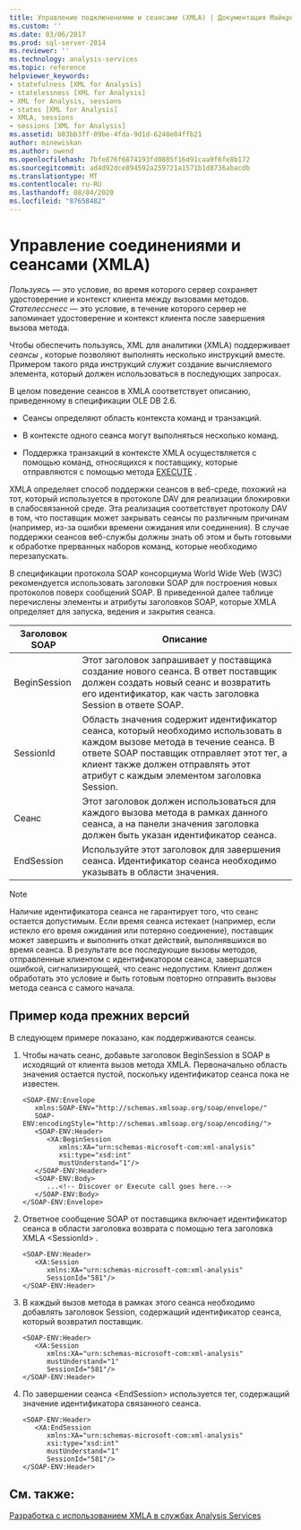 ```yaml
---
title: Управление подключениями и сеансами (XMLA) | Документация Майкрософт
ms.custom: ''
ms.date: 03/06/2017
ms.prod: sql-server-2014
ms.reviewer: ''
ms.technology: analysis-services
ms.topic: reference
helpviewer_keywords:
- statefulness [XML for Analysis]
- statelessness [XML for Analysis]
- XML for Analysis, sessions
- states [XML for Analysis]
- XMLA, sessions
- sessions [XML for Analysis]
ms.assetid: b83bb3ff-09be-4fda-9d1d-6248e04ffb21
author: minewiskan
ms.author: owend
ms.openlocfilehash: 7bfe876f6874193fd0885f16d91caa9f6fe8b172
ms.sourcegitcommit: ad4d92dce894592a259721a1571b1d8736abacdb
ms.translationtype: MT
ms.contentlocale: ru-RU
ms.lasthandoff: 08/04/2020
ms.locfileid: "87658482"
---
```

# <a name="managing-connections-and-sessions-xmla"></a>Управление соединениями и сеансами (XMLA)
  *Пользуясь* — это условие, во время которого сервер сохраняет удостоверение и контекст клиента между вызовами методов. *Стателесснесс* — это условие, в течение которого сервер не запоминает удостоверение и контекст клиента после завершения вызова метода.  
  
 Чтобы обеспечить пользуясь, XML для аналитики (XMLA) поддерживает *сеансы* , которые позволяют выполнять несколько инструкций вместе. Примером такого ряда инструкций служит создание вычисляемого элемента, который должен использоваться в последующих запросах.  
  
 В целом поведение сеансов в XMLA соответствует описанию, приведенному в спецификации OLE DB 2.6.  
  
-   Сеансы определяют область контекста команд и транзакций.  
  
-   В контексте одного сеанса могут выполняться несколько команд.  
  
-   Поддержка транзакций в контексте XMLA осуществляется с помощью команд, относящихся к поставщику, которые отправляются с помощью метода [EXECUTE](https://docs.microsoft.com/bi-reference/xmla/xml-elements-methods-execute) .  
  
 XMLA определяет способ поддержки сеансов в веб-среде, похожий на тот, который используется в протоколе DAV для реализации блокировки в слабосвязанной среде. Эта реализация соответствует протоколу DAV в том, что поставщик может закрывать сеансы по различным причинам (например, из-за ошибки времени ожидания или соединения). В случае поддержки сеансов веб-службы должны знать об этом и быть готовыми к обработке прерванных наборов команд, которые необходимо перезапускать.  
  
 В спецификации протокола SOAP консорциума World Wide Web (W3C) рекомендуется использовать заголовки SOAP для построения новых протоколов поверх сообщений SOAP. В приведенной далее таблице перечислены элементы и атрибуты заголовков SOAP, которые XMLA определяет для запуска, ведения и закрытия сеанса.  
  
|Заголовок SOAP|Описание|  
|-----------------|-----------------|  
|BeginSession|Этот заголовок запрашивает у поставщика создание нового сеанса. В ответ поставщик должен создать новый сеанс и возвратить его идентификатор, как часть заголовка Session в ответе SOAP.|  
|SessionId|Область значения содержит идентификатор сеанса, который необходимо использовать в каждом вызове метода в течение сеанса. В ответе SOAP поставщик отправляет этот тег, а клиент также должен отправлять этот атрибут с каждым элементом заголовка Session.|  
|Сеанс|Этот заголовок должен использоваться для каждого вызова метода в рамках данного сеанса, а на панели значения заголовка должен быть указан идентификатор сеанса.|  
|EndSession|Используйте этот заголовок для завершения сеанса. Идентификатор сеанса необходимо указывать в области значения.|  
  
> [!NOTE]  
>  Наличие идентификатора сеанса не гарантирует того, что сеанс остается допустимым. Если время сеанса истекает (например, если истекло его время ожидания или потеряно соединение), поставщик может завершить и выполнить откат действий, выполнявшихся во время сеанса. В результате все последующие вызовы методов, отправленные клиентом с идентификатором сеанса, завершатся ошибкой, сигнализирующей, что сеанс недопустим. Клиент должен обработать это условие и быть готовым повторно отправить вызовы метода сеанса с самого начала.  
  
## <a name="legacy-code-example"></a>Пример кода прежних версий  
 В следующем примере показано, как поддерживаются сеансы.  
  
1.  Чтобы начать сеанс, добавьте заголовок BeginSession в SOAP в исходящий от клиента вызов метода XMLA. Первоначально область значения остается пустой, поскольку идентификатор сеанса пока не известен.  
  
    ```  
    <SOAP-ENV:Envelope  
       xmlns:SOAP-ENV="http://schemas.xmlsoap.org/soap/envelope/"  
       SOAP-ENV:encodingStyle="http://schemas.xmlsoap.org/soap/encoding/">  
       <SOAP-ENV:Header>  
          <XA:BeginSession  
             xmlns:XA="urn:schemas-microsoft-com:xml-analysis"  
             xsi:type="xsd:int"  
             mustUnderstand="1"/>  
       </SOAP-ENV:Header>  
       <SOAP-ENV:Body>  
          ...<!-- Discover or Execute call goes here.-->  
       </SOAP-ENV:Body>  
    </SOAP-ENV:Envelope>  
    ```  
  
2.  Ответное сообщение SOAP от поставщика включает идентификатор сеанса в области заголовка возврата с помощью тега заголовка XMLA \<SessionId> .  
  
    ```  
    <SOAP-ENV:Header>  
       <XA:Session  
          xmlns:XA="urn:schemas-microsoft-com:xml-analysis"  
          SessionId="581"/>  
    </SOAP-ENV:Header>  
    ```  
  
3.  В каждый вызов метода в рамках этого сеанса необходимо добавлять заголовок Session, содержащий идентификатор сеанса, который возвратил поставщик.  
  
    ```  
    <SOAP-ENV:Header>  
       <XA:Session  
          xmlns:XA="urn:schemas-microsoft-com:xml-analysis"  
          mustUnderstand="1"  
          SessionId="581"/>  
    </SOAP-ENV:Header>  
    ```  
  
4.  По завершении сеанса \<EndSession> используется тег, содержащий значение идентификатора связанного сеанса.  
  
    ```  
    <SOAP-ENV:Header>  
       <XA:EndSession  
          xmlns:XA="urn:schemas-microsoft-com:xml-analysis"  
          xsi:type="xsd:int"  
          mustUnderstand="1"  
          SessionId="581"/>  
    </SOAP-ENV:Header>  
    ```  
  
## <a name="see-also"></a>См. также:  
 [Разработка с использованием XMLA в службах Analysis Services](developing-with-xmla-in-analysis-services.md)  
  
  
